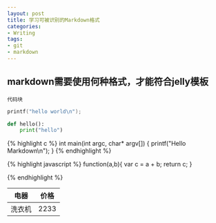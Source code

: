 ```yaml
---
layout: post
title: 学习可被识别的Markdown格式
categories:
- Writing
tags:
- git
- markdown
---
```


## markdown需要使用何种格式，才能符合jelly模板
`代码块` 

```c++
printf("hello world\n");
````

```python
def hello():
    print("hello")
````

{% highlight c %}
int main(int argc, char* argv[])
{
    printf("Hello Markdown\n");
}
{% endhighlight %}

{% highlight javascript %}
function(a,b){
    var c = a + b;
    return c;
}

{% endhighlight %}


电器 | 价格
------|------
洗衣机| 2233

